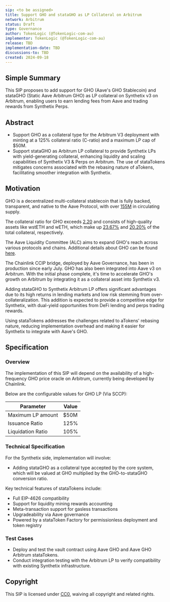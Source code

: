 ```yaml
---
sip: <to be assigned>
title: Support GHO and stataGHO as LP Collateral on Arbitrum
network: Arbitrum
status: Draft
type: Governance
author: TokenLogic (@TokenLogic-com-au)
implementor: TokenLogic (@TokenLogic-com-au)
release: TBD
implementation-date: TBD
discussions-to: TBD
created: 2024-09-18
---
```


## Simple Summary

This SIP proposes to add support for GHO (Aave's GHO Stablecoin) and stataGHO (Static Aave Arbitrum GHO) as LP collateral on Synthetix v3 on Arbitrum, enabling users to earn lending fees from Aave and trading rewards from Synthetix Perps.

## Abstract

- Support GHO as a collateral type for the Arbitrum V3 deployment with minting at a 125% collateral ratio (C-ratio) and a maximum LP cap of $50M.
- Support stataGHO as Arbitrum LP collateral to provide Synthetix LPs with yield-generating collateral, enhancing liquidity and scaling capabilities of Synthetix V3 & Perps on Arbitrum. The use of stataTokens mitigates concerns associated with the rebasing nature of aTokens, facilitating smoother integration with Synthetix.

## Motivation

GHO is a decentralized multi-collateral stablecoin that is fully backed, transparent, and native to the Aave Protocol, with over [155M](https://aave.tokenlogic.xyz/gho) in circulating supply.

The collateral ratio for GHO exceeds [2.20](https://aave.tokenlogic.xyz/collateral) and consists of high-quality assets like wstETH and wETH, which make up [23.67%](https://aave.tokenlogic.xyz/gho) and [20.20%](https://aave.tokenlogic.xyz/gho) of the total collateral, respectively.

The Aave Liquidity Committee (ALC) aims to expand GHO's reach across various protocols and chains. Additional details about GHO can be found [here](https://docs.gho.xyz/).

The Chainlink CCIP bridge, deployed by Aave Governance, has been in production since early July. GHO has also been integrated into Aave v3 on Arbitrum. With the initial phase complete, it's time to accelerate GHO's growth on Arbitrum by integrating it as a collateral asset into Synthetix v3.

Adding stataGHO to Synthetix Arbitrum LP offers significant advantages due to its high returns in lending markets and low risk stemming from over-collateralization. This addition is expected to provide a competitive edge for Synthetix, with dual-yield opportunities from DeFi lending and perps trading rewards.

Using stataTokens addresses the challenges related to aTokens' rebasing nature, reducing implementation overhead and making it easier for Synthetix to integrate with Aave's GHO.

## Specification

### Overview

The implementation of this SIP will depend on the availability of a high-frequency GHO price oracle on Arbitrum, currently being developed by Chainlink.

Below are the configurable values for GHO LP (Via SCCP):

| Parameter         | Value |
| ----------------- | ----- |
| Maximum LP amount | $50M  |
| Issuance Ratio    | 125%  |
| Liquidation Ratio | 105%  |

### Technical Specification

For the Synthetix side, implementation will involve:

- Adding stataGHO as a collateral type accepted by the core system, which will be valued at GHO multiplied by the GHO-to-stataGHO conversion ratio.

Key technical features of stataTokens include:

- Full EIP-4626 compatibility
- Support for liquidity mining rewards accounting
- Meta-transaction support for gasless transactions
- Upgradeability via Aave governance
- Powered by a stataToken Factory for permissionless deployment and token registry

### Test Cases

- Deploy and test the vault contract using Aave GHO and Aave GHO Arbitrum stataTokens.
- Conduct integration testing with the Arbitrum LP to verify compatibility with existing Synthetix infrastructure.

## Copyright

This SIP is licensed under [CC0](https://creativecommons.org/publicdomain/zero/1.0/), waiving all copyright and related rights.
